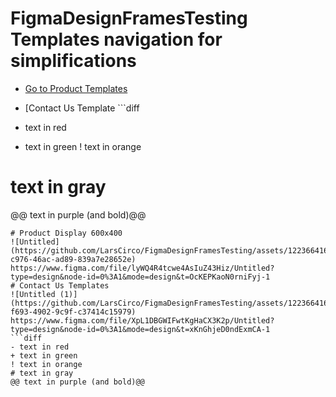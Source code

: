 # FigmaDesignFramesTesting Templates navigation for simplifications
* [Go to Product Templates](#product-display-600x400)

* [Contact Us Template ```diff
- text in red
+ text in green
! text in orange
# text in gray
@@ text in purple (and bold)@@
```](#contact-us-templates)
# Product Display 600x400
![Untitled](https://github.com/LarsCirco/FigmaDesignFramesTesting/assets/122366416/24b0335c-c976-46ac-ad89-839a7e28652e)
https://www.figma.com/file/lyWQ4R4tcwe4AsIuZ43Hiz/Untitled?type=design&node-id=0%3A1&mode=design&t=OcKEPKaoN0rniFyj-1
# Contact Us Templates
![Untitled (1)](https://github.com/LarsCirco/FigmaDesignFramesTesting/assets/122366416/13f06221-f693-4902-9c9f-c37414c15979)
https://www.figma.com/file/XpL1DBGWIFwtKgHaCX3K2p/Untitled?type=design&node-id=0%3A1&mode=design&t=xKnGhjeD0ndExmCA-1
```diff
- text in red
+ text in green
! text in orange
# text in gray
@@ text in purple (and bold)@@
```
